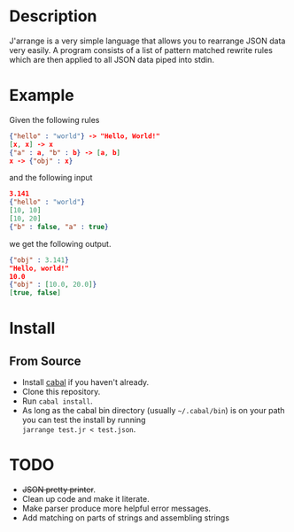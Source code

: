 # Description
J'arrange is a very simple language that allows you to rearrange JSON data very
easily.
A program consists of a list of pattern matched rewrite rules which are then
applied to all JSON data piped into stdin.
# Example
Given the following rules
``` json
{"hello" : "world"} -> "Hello, World!"
[x, x] -> x
{"a" : a, "b" : b} -> [a, b]
x -> {"obj" : x}
```
and the following input
``` json
3.141
{"hello" : "world"}
[10, 10]
[10, 20]
{"b" : false, "a" : true}
```
we get the following output.
``` json
{"obj" : 3.141}
"Hello, world!"
10.0
{"obj" : [10.0, 20.0]}
[true, false]
```
# Install
## From Source
+ Install [cabal](https://www.haskell.org/cabal/) if you haven't already.
+ Clone this repository.
+ Run `cabal install`.
+ As long as the cabal bin directory (usually `~/.cabal/bin`) is on your path you can test the install by running <br>
`jarrange test.jr < test.json`.

# TODO
+ ~~JSON pretty printer~~.
+ Clean up code and make it literate.
+ Make parser produce more helpful error messages.
+ Add matching on parts of strings and assembling strings
